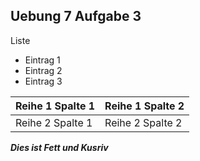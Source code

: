 ## Uebung 7 Aufgabe 3
Liste
* Eintrag 1
* Eintrag 2
* Eintrag 3

| Reihe 1 Spalte 1 | Reihe 1 Spalte 2 |
|------------------|------------------|
| Reihe 2 Spalte 1 | Reihe 2 Spalte 2 |

***Dies ist Fett und Kusriv***
